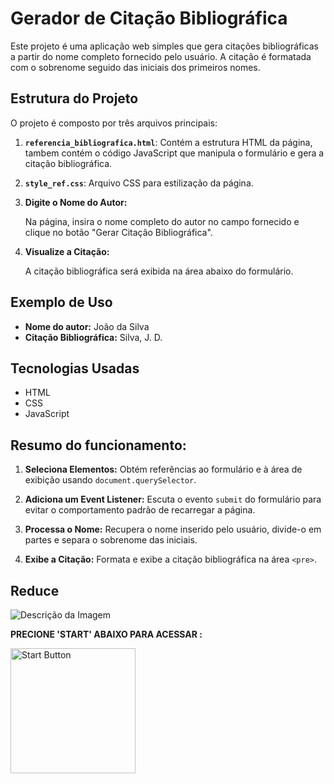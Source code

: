 # Gerador de Citação Bibliográfica

Este projeto é uma aplicação web simples que gera citações bibliográficas a partir do nome completo fornecido pelo usuário. A citação é formatada com o sobrenome seguido das iniciais dos primeiros nomes.

## Estrutura do Projeto

O projeto é composto por três arquivos principais:

1. **`referencia_bibliografica.html`**: Contém a estrutura HTML da página, tambem contém o código JavaScript que manipula o formulário e gera a citação bibliográfica.
2. **`style_ref.css`**: Arquivo CSS para estilização da página.


3. **Digite o Nome do Autor:**

    Na página, insira o nome completo do autor no campo fornecido e clique no botão "Gerar Citação Bibliográfica".

4. **Visualize a Citação:**

    A citação bibliográfica será exibida na área abaixo do formulário.

## Exemplo de Uso

- **Nome do autor:** João da Silva
- **Citação Bibliográfica:** Silva, J. D.

## Tecnologias Usadas

- HTML
- CSS
- JavaScript

## Resumo do funcionamento: 

1. **Seleciona Elementos:** Obtém referências ao formulário e à área de exibição usando `document.querySelector`.

2. **Adiciona um Event Listener:** Escuta o evento `submit` do formulário para evitar o comportamento padrão de recarregar a página.

3. **Processa o Nome:** Recupera o nome inserido pelo usuário, divide-o em partes e separa o sobrenome das iniciais.

4. **Exibe a Citação:** Formata e exibe a citação bibliográfica na área `<pre>`.

   
## Reduce

![Descrição da Imagem](https://i.postimg.cc/WpGRKpcc/imagem-2024-08-16-023740468.png)



**PRECIONE 'START' ABAIXO PARA ACESSAR :**

<a href="https://matheusfillipe-0.github.io/IFAL-reference-creator/referencia_bibliografica" >
    <img src="https://i.postimg.cc/4yMpmyQZ/Pngtree-tech-style-click-start-button-5625458.png" 
         alt="Start Button" 
         style="
        display: flex;
        justify-content: center;   
        width: 200px;
        height: 200px;">
</a>
